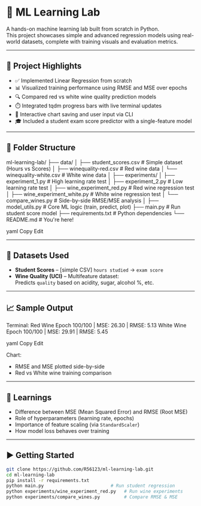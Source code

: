 # 🧠 ML Learning Lab

A hands-on machine learning lab built from scratch in Python.  
This project showcases simple and advanced regression models using real-world datasets, complete with training visuals and evaluation metrics.

---

## 🚀 Project Highlights

- ✅ Implemented Linear Regression from scratch
- 📊 Visualized training performance using RMSE and MSE over epochs
- 🔍 Compared red vs white wine quality prediction models
- ⏱️ Integrated tqdm progress bars with live terminal updates
- 💾 Interactive chart saving and user input via CLI
- 🎓 Included a student exam score predictor with a single-feature model

---

## 📁 Folder Structure

ml-learning-lab/
├── data/
│ ├── student_scores.csv # Simple dataset (Hours vs Scores)
│ ├── winequality-red.csv # Red wine data
│ └── winequality-white.csv # White wine data
│
├── experiments/
│ ├── experiment_1.py # High learning rate test
│ ├── experiment_2.py # Low learning rate test
│ ├── wine_experiment_red.py # Red wine regression test
│ ├── wine_experiment_white.py # White wine regression test
│ └── compare_wines.py # Side-by-side RMSE/MSE analysis
│
├── model_utils.py # Core ML logic (train, predict, plot)
├── main.py # Run student score model
├── requirements.txt # Python dependencies
└── README.md # You're here!

yaml
Copy
Edit

---

## 🧪 Datasets Used

- **Student Scores** – [simple CSV] `hours studied` → `exam score`
- **Wine Quality (UCI)** – Multifeature dataset:  
  Predicts `quality` based on acidity, sugar, alcohol %, etc.

---

## 📈 Sample Output

Terminal:
Red Wine Epoch 100/100 | MSE: 26.30 | RMSE: 5.13
White Wine Epoch 100/100 | MSE: 29.91 | RMSE: 5.45

yaml
Copy
Edit

Chart:

- RMSE and MSE plotted side-by-side
- Red vs White wine training comparison

---

## 🧠 Learnings

- Difference between MSE (Mean Squared Error) and RMSE (Root MSE)
- Role of hyperparameters (learning rate, epochs)
- Importance of feature scaling (via `StandardScaler`)
- How model loss behaves over training

---

## ▶️ Getting Started

```bash
git clone https://github.com/R56123/ml-learning-lab.git
cd ml-learning-lab
pip install -r requirements.txt
python main.py                         # Run student regression
python experiments/wine_experiment_red.py   # Run wine experiments
python experiments/compare_wines.py         # Compare RMSE & MSE